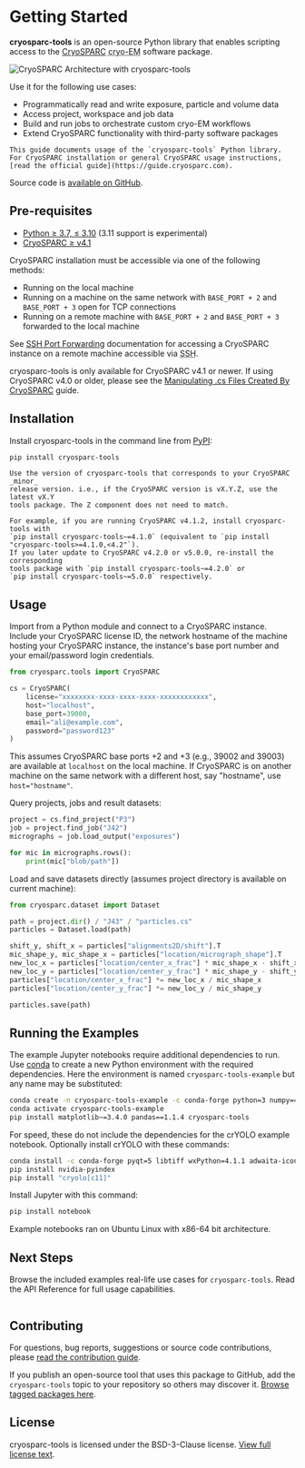 # Getting Started

**cryosparc-tools** is an open-source Python library that enables scripting access to the [CryoSPARC](https://cryosparc.com) <abbr title="Cryogenic-electron microscopy">cryo-EM</abbr> software package.

![CryoSPARC Architecture with cryosparc-tools](_static/cryosparc-tools-architecture.png)

Use it for the following use cases:

- Programmatically read and write exposure, particle and volume data
- Access project, workspace and job data
- Build and run jobs to orchestrate custom cryo-EM workflows
- Extend CryoSPARC functionality with third-party software packages

```{note}
This guide documents usage of the `cryosparc-tools` Python library. For CryoSPARC installation or general CryoSPARC usage instructions, [read the official guide](https://guide.cryosparc.com).
```

Source code is [available on GitHub](https://github.com/cryoem-uoft/cryosparc-tools).

## Pre-requisites

- [Python ≥ 3.7, ≤ 3.10](https://www.python.org/downloads/) (3.11 support is experimental)
- [CryoSPARC ≥ v4.1](https://cryosparc.com/download)

CryoSPARC installation must be accessible via one of the following methods:

- Running on the local machine
- Running on a machine on the same network with `BASE_PORT + 2` and `BASE_PORT + 3` open for TCP connections
- Running on a remote machine with `BASE_PORT + 2` and `BASE_PORT + 3` forwarded to the local machine

See [SSH Port Forwarding](https://guide.cryosparc.com/setup-configuration-and-management/how-to-download-install-and-configure/accessing-cryosparc#ssh-port-forwarding-on-a-nix-system)
documentation for accessing a CryoSPARC instance on a remote machine accessible
via <abbr title="Secure Shell">SSH</abbr>.

cryosparc-tools is only available for CryoSPARC v4.1 or newer. If using CryoSPARC v4.0 or older, please see the [Manipulating .cs Files Created By CryoSPARC](https://guide.cryosparc.com/setup-configuration-and-management/software-system-guides/manipulating-.cs-files-created-by-cryosparc) guide.

## Installation

Install cryosparc-tools in the command line from [PyPI](https://pypi.org):

```sh
pip install cryosparc-tools
```

```{note}
Use the version of cryosparc-tools that corresponds to your CryoSPARC _minor_
release version. i.e., if the CryoSPARC version is vX.Y.Z, use the latest vX.Y
tools package. The Z component does not need to match.

For example, if you are running CryoSPARC v4.1.2, install cryosparc-tools with
`pip install cryosparc-tools~=4.1.0` (equivalent to `pip install "cryosparc-tools>=4.1.0,<4.2"`).
If you later update to CryoSPARC v4.2.0 or v5.0.0, re-install the corresponding
tools package with `pip install cryosparc-tools~=4.2.0` or
`pip install cryosparc-tools~=5.0.0` respectively.
```

## Usage

Import from a Python module and connect to a CryoSPARC instance. Include your
CryoSPARC license ID, the network hostname of the machine hosting your CryoSPARC
instance, the instance's base port number and your email/password login
credentials.

```py
from cryosparc.tools import CryoSPARC

cs = CryoSPARC(
    license="xxxxxxxx-xxxx-xxxx-xxxx-xxxxxxxxxxxx",
    host="localhost",
    base_port=39000,
    email="ali@example.com",
    password="password123"
)
```

This assumes CryoSPARC base ports +2 and +3 (e.g., 39002 and 39003) are
available at `localhost` on the local machine. If CryoSPARC is on another
machine on the same network with a different host, say "hostname", use
`host="hostname"`.

Query projects, jobs and result datasets:

```py
project = cs.find_project("P3")
job = project.find_job("J42")
micrographs = job.load_output("exposures")

for mic in micrographs.rows():
    print(mic["blob/path"])
```

Load and save datasets directly (assumes project directory is available on
current machine):

```py
from cryosparc.dataset import Dataset

path = project.dir() / "J43" / "particles.cs"
particles = Dataset.load(path)

shift_y, shift_x = particles["alignments2D/shift"].T
mic_shape_y, mic_shape_x = particles["location/micrograph_shape"].T
new_loc_x = particles["location/center_x_frac"] * mic_shape_x - shift_x
new_loc_y = particles["location/center_y_frac"] * mic_shape_y - shift_y
particles["location/center_x_frac"] *= new_loc_x / mic_shape_x
particles["location/center_y_frac"] *= new_loc_y / mic_shape_y

particles.save(path)
```

## Running the Examples

The example Jupyter notebooks require additional dependencies to run. Use
[conda](https://www.anaconda.com/products/distribution) to create a new Python
environment with the required dependencies. Here the environment is named
`cryosparc-tools-example` but any name may be substituted:

```sh
conda create -n cryosparc-tools-example -c conda-forge python=3 numpy==1.18.5
conda activate cryosparc-tools-example
pip install matplotlib~=3.4.0 pandas==1.1.4 cryosparc-tools
```

For speed, these do not include the dependencies for the crYOLO example
notebook. Optionally install crYOLO with these commands:

```sh
conda install -c conda-forge pyqt=5 libtiff wxPython=4.1.1 adwaita-icon-theme
pip install nvidia-pyindex
pip install "cryolo[c11]"
```

Install Jupyter with this command:

```sh
pip install notebook
```

Example notebooks ran on Ubuntu Linux with x86-64 bit architecture.

## Next Steps

Browse the included examples real-life use cases for `cryosparc-tools`. Read the
API Reference for full usage capabilities.

```{tableofcontents}

```

## Contributing

For questions, bug reports, suggestions or source code contributions, please
[read the contribution guide](https://github.com/cryoem-uoft/cryosparc-tools/blob/main/CONTRIBUTING.md).

If you publish an open-source tool that uses this package to GitHub, add the
`cryosparc-tools` topic to your repository so others may discover it.
[Browse tagged packages here](https://github.com/topics/cryosparc-tools).

## License

cryosparc-tools is licensed under the BSD-3-Clause license.
[View full license text](https://github.com/cryoem-uoft/cryosparc-tools/blob/main/LICENSE).
